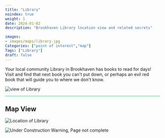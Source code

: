 ```yaml
---
title: "Library"
noindex: true
weight: 1
date: 2024-01-02
description: "Brookhaven Library location view and related secrets"

images:
- images/maps/library.jpg
Categories: ["point of interest","map"]
Tags: ["Library"]
draft: false
--- 
```


Your local community Library in Brookhaven has books to read for days! Visit and find that next book you can't put down, or perhaps an evil red book that will guide you to where we don't know.

![view of Library](/images/maps/library.jpg)


<hr style="background-color: #28b44c" size=8>

## Map View

![Location of Library](/images/maps/library.png)

![Under Construction Warning, Page not complete](/images/under_construction.png)

<!-- <hr style="background-color: #28b44c" size=8>

### Related CaseBook Items

- [URL](/)

<hr style="background-color: #28b44c" size=8>

### Related Quests

- [URL](/) -->